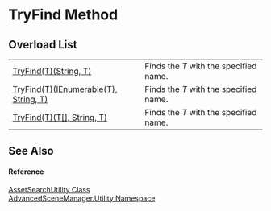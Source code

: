 # TryFind Method


## Overload List
<table>
<tr>
<td><a href="M_AdvancedSceneManager_Utility_AssetSearchUtility_TryFind__1_1">TryFind(T)(String, T)</a></td>
<td>Finds the <em>T</em> with the specified name.</td></tr>
<tr>
<td><a href="M_AdvancedSceneManager_Utility_AssetSearchUtility_TryFind__1">TryFind(T)(IEnumerable(T), String, T)</a></td>
<td>Finds the <em>T</em> with the specified name.</td></tr>
<tr>
<td><a href="M_AdvancedSceneManager_Utility_AssetSearchUtility_TryFind__1_2">TryFind(T)(T[], String, T)</a></td>
<td>Finds the <em>T</em> with the specified name.</td></tr>
</table>

## See Also


#### Reference
<a href="T_AdvancedSceneManager_Utility_AssetSearchUtility">AssetSearchUtility Class</a>  
<a href="N_AdvancedSceneManager_Utility">AdvancedSceneManager.Utility Namespace</a>  
